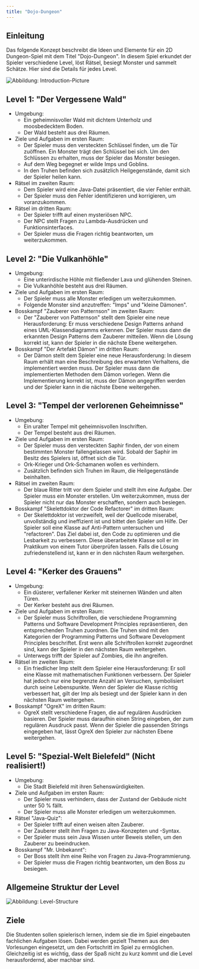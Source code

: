 ```yaml
---
title: "Dojo-Dungeon"
---
```


## Einleitung

Das folgende Konzept beschreibt die Ideen und Elemente für ein 2D Dungeon-Spiel mit dem
Titel "Dojo-Dungeon". In diesem Spiel erkundet der Spieler verschiedene Level,
löst Rätsel, besiegt Monster und sammelt Schätze. Hier sind die Details für jedes Level.

![Abbildung: Introduction-Picture](img/introduction_pic.png)

## Level 1: "Der Vergessene Wald"

- Umgebung:
    - Ein geheimnisvoller Wald mit dichtem
      Unterholz und moosbedecktem Boden.
    - Der Wald besteht aus drei Räumen.
- Ziele und Aufgaben im ersten Raum:
    - Der Spieler muss den versteckten Schlüssel
      finden, um die Tür zuöffnen. Ein Monster trägt den
      Schlüssel bei sich. Um den Schlüssen zu erhalten, muss
      der Spieler das Monster besiegen.
    - Auf dem Weg begegnet er wilde Imps und
      Goblins.
    - In den Truhen befinden sich zusätzlich
      Heilgegenstände, damit sich der Spieler heilen
      kann.
- Rätsel im zweiten Raum:
    - Dem Spieler wird eine Java-Datei präsentiert, die vier
      Fehler enthält.
    - Der Spieler muss den Fehler identifizieren
      und korrigieren, um voranzukommen.
- Rätsel im dritten Raum:
    - Der Spieler trifft auf einen mysteriösen NPC.
    - Der NPC stellt Fragen zu Lambda-Ausdrücken
      und Funktionsinterfaces.
    - Der Spieler muss die Fragen richtig beantworten, um weiterzukommen.

## Level 2: "Die Vulkanhöhle"

- Umgebung:
    - Eine unterirdische Höhle mit fließender Lava
      und glühenden Steinen.
    - Die Vulkanhöhle besteht aus drei Räumen.
- Ziele und Aufgaben im ersten Raum:
    - Der Spieler muss alle Monster erledigen um
      weiterzukommen.
    - Folgende Monster sind anzutreffen: "Imps"
      und "kleine Dämonen".
- Bosskampf "Zauberer von Patternson" im zweiten Raum:
    - Der "Zauberer von Patternson" stellt dem Spieler eine neue
      Herausforderung: Er muss verschiedene Design Patterns anhand
      eines UML-Klassendiagramms erkennen. Der Spieler muss dann
      die erkannten Design Patterns dem Zauberer mitteilen.
      Wenn die Lösung korrekt ist, kann der Spieler in die nächste
      Ebene weitergehen.
- Bosskampf "Der Artefakt Dämon" im dritten Raum:
    - Der Dämon stellt dem Spieler eine neue Herausforderung:
      In diesem Raum erhält man eine Beschreibung des erwarteten Verhaltens,
      die implementiert werden muss. Der Spieler muss dann die
      implementierten Methoden dem Dämon vorlegen.
      Wenn die Implementierung korrekt ist, muss der Dämon angegriffen
      werden und der Spieler kann in die nächste Ebene weitergehen.

## Level 3: "Tempel der verlorenen Geheimnisse"

- Umgebung:
    - Ein uralter Tempel mit geheimnisvollen Inschriften.
    - Der Tempel besteht aus drei Räumen.
- Ziele und Aufgaben im ersten Raum:
    - Der Spieler muss den versteckten Saphir
      finden, der von einem bestimmten Monster
      fallengelassen wird. Sobald der Saphir im
      Besitz des Spielers ist, öffnet sich die Tür.
    - Ork-Krieger und Ork-Schamanen wollen es
      verhindern.
    - Zusätzlich befinden sich Truhen im Raum,
      die Heilgegenstände beinhalten.
- Rätsel im zweiten Raum:
    - Der blaue Ritter tritt vor dem Spieler und stellt
      ihm eine Aufgabe. Der Spieler muss ein Monster erstellen.
      Um weiterzukommen, muss der Spieler nicht nur das Monster
      erschaffen, sondern auch besiegen.
- Bosskampf "Skelettdoktor der Code Refactorer" im dritten Raum:
    - Der Skelettdoktor ist verzweifelt, weil der
      Quellcode miserabel, unvollständig und ineffizient ist und
      bittet den Spieler um Hilfe.
      Der Spieler soll eine Klasse auf Anti-Pattern untersuchen und
      "refactoren". Das Ziel dabei ist, den Code zu optimieren und die
      Lesbarkeit zu verbessern. Diese überarbeitete Klasse soll er im
      Praktikum von einem Tutor überprüfen lassen. Falls die Lösung
      zufriedenstellend ist, kann er in den nächsten Raum weitergehen.

## Level 4: "Kerker des Grauens"

- Umgebung:
    - Ein düsterer, verfallener Kerker mit steinernen
      Wänden und alten Türen.
    - Der Kerker besteht aus drei Räumen.
- Ziele und Aufgaben im ersten Raum:
    - Der Spieler muss Schriftrollen, die verschiedene Programming
      Patterns und Software Development Principles repräsentieren,
      den entsprechenden Truhen zuordnen. Die Truhen sind mit den
      Kategorien der Programming Patterns und Software Development
      Principles beschriftet. Erst wenn alle Schriftrollen korrekt
      zugeordnet sind, kann der Spieler in den nächsten Raum
      weitergehen.
    - Unterwegs trifft der Spieler auf Zombies, die ihn angreifen.
- Rätsel im zweiten Raum:
    - Ein friedlicher Imp stellt dem Spieler eine Herausforderung:
      Er soll eine Klasse mit mathematischen Funktionen verbessern.
      Der Spieler hat jedoch nur eine  begrenzte Anzahl an Versuchen,
      symbolisiert durch seine Lebenspunkte. Wenn der Spieler die
      Klasse richtig verbessert hat, gilt der Imp als besiegt und
      der Spieler kann in den nächsten Raum weitergehen.
- Bosskampf "OgreX" im dritten Raum:
    - OgreX stellt verschiedene Fragen, die auf regulären Ausdrücken
      basieren. Der Spieler muss daraufhin einen String eingeben, der zum
      regulären Ausdruck passt. Wenn der Spieler die passenden Strings
      eingegeben hat, lässt OgreX den Spieler zur nächsten Ebene
      weitergehen.

## Level 5: "Spezial-Welt Bielefeld" (Nicht realisiert!)

- Umgebung:
    - Die Stadt Bielefeld mit ihren Sehenswürdigkeiten.
- Ziele und Aufgaben im ersten Raum:
    - Der Spieler muss verhindern, dass der Zustand der Gebäude
      nicht unter 50 % fällt.
    - Der Spieler muss alle Monster erledigen um
      weiterzukommen.
- Rätsel "Java-Quiz":
    - Der Spieler trifft auf einen weisen alten Zauberer.
    - Der Zauberer stellt ihm Fragen zu Java-Konzepten
      und -Syntax.
    - Der Spieler muss sein Java Wissen unter Beweis stellen, um den Zauberer
      zu beeindrucken.
- Bosskampf "Mr. Unbekannt":
    - Der Boss stellt ihm eine Reihe von Fragen zu
      Java-Programmierung.
    - Der Spieler muss die Fragen richtig beantworten, um den Boss zu besiegen.

## Allgemeine Struktur der Level

![Abbildung: Level-Structure](img/level_structure.png)

## Ziele

Die Studenten sollen spielerisch lernen, indem sie die im Spiel eingebauten fachlichen Aufgaben
lösen. Dabei werden gezielt Themen aus den Vorlesungen eingesetzt, um den Fortschritt
im Spiel zu ermöglichen. Gleichzeitig ist es wichtig, dass der Spaß nicht zu kurz kommt und
die Level herausfordernd, aber machbar sind.

